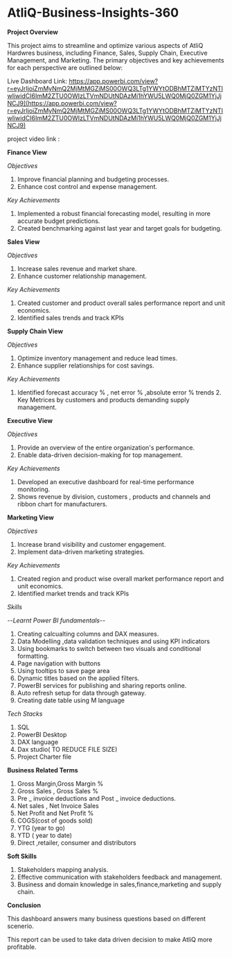 # AtliQ-Business-Insights-360

**Project Overview**

This project aims to streamline and optimize various aspects of AtliQ Hardwres business, including Finance, Sales, Supply Chain, Executive Management, and Marketing. The primary objectives and key achievements for each perspective are outlined below:

Live Dashboard Link: https://app.powerbi.com/view?r=eyJrIjoiZmMyNmQ2MjMtMGZiMS00OWQ3LTg1YWYtODBhMTZiMTYzNTIwIiwidCI6ImM2ZTU0OWIzLTVmNDUtNDAzMi1hYWU5LWQ0MjQ0ZGM1YjJjNCJ9](https://app.powerbi.com/view?r=eyJrIjoiZmMyNmQ2MjMtMGZiMS00OWQ3LTg1YWYtODBhMTZiMTYzNTIwIiwidCI6ImM2ZTU0OWIzLTVmNDUtNDAzMi1hYWU5LWQ0MjQ0ZGM1YjJjNCJ9)

project video link : 

**Finance View**

*Objectives*

1. Improve financial planning and budgeting processes.
2. Enhance cost control and expense management.

*Key Achievements*

1. Implemented a robust financial forecasting model, resulting in more accurate budget predictions.
2. Created benchmarking against last year and target goals for budgeting.

**Sales View**

*Objectives*

1. Increase sales revenue and market share.
2. Enhance customer relationship management.

*Key Achievements*

1. Created customer and product overall sales performance report and unit economics.
2. Identified sales trends and track KPIs

**Supply Chain View**

*Objectives*

1. Optimize inventory management and reduce lead times.
2. Enhance supplier relationships for cost savings.
   
*Key Achievements*

1. Identified forecast accuracy % , net error % ,absolute error % trends 2. Key Metrices by customers and products demanding supply management.

**Executive View**

*Objectives*

1. Provide an overview of the entire organization's performance.
2. Enable data-driven decision-making for top management.

*Key Achievements*

1. Developed an executive dashboard for real-time performance monitoring.
2. Shows revenue by division, customers , products and channels and ribbon chart for manufacturers.

**Marketing View**

*Objectives*

1. Increase brand visibility and customer engagement.
2. Implement data-driven marketing strategies.

*Key Achievements*

1. Created region and product wise overall market performance report and unit economics.
2. Identified market trends and track KPIs

*Skills*

--*Learnt Power BI fundamentals--*

1. Creating calcualting columns and DAX measures.
2. Data Modelling ,data validation techniques and using KPI indicators
3. Using bookmarks to switch between two visuals and conditional formatting.
4. Page navigation with buttons
5. Using tooltips to save page area
6. Dynamic titles based on the applied filters.
7. PowerBI services for publishing and sharing reports online.
8. Auto refresh setup for data through gateway.
9. Creating date table using M language

*Tech Stacks*

1. SQL
2. PowerBI Desktop
3. DAX language
4. Dax studio( TO REDUCE FILE SIZE)
5. Project Charter file

**Business Related Terms**

1. Gross Margin,Gross Margin %
2. Gross Sales , Gross Sales %
3. Pre _ invoice deductions and Post _ invoice deductions.
4. Net sales , Net Invoice Sales
5. Net Profit and Net Profit %
6. COGS(cost of goods sold)
7. YTG (year to go)
8. YTD ( year to date)
9. Direct ,retailer, consumer and distributors

**Soft Skills**
1. Stakeholders mapping analysis.
2. Effective communication with stakeholders feedback and management.
3. Business and domain knowledge in sales,finance,marketing and supply chain.

**Conclusion**

This dashboard answers many business questions based on different scenerio.

This report can be used to take data driven decision to make AtliQ more profitable.
